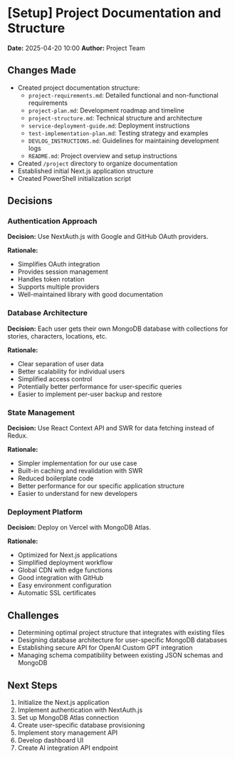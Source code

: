 # [Setup] Project Documentation and Structure

**Date:** 2025-04-20 10:00
**Author:** Project Team

## Changes Made
- Created project documentation structure:
  - `project-requirements.md`: Detailed functional and non-functional requirements
  - `project-plan.md`: Development roadmap and timeline
  - `project-structure.md`: Technical structure and architecture
  - `service-deployment-guide.md`: Deployment instructions
  - `test-implementation-plan.md`: Testing strategy and examples
  - `DEVLOG_INSTRUCTIONS.md`: Guidelines for maintaining development logs
  - `README.md`: Project overview and setup instructions
- Created `/project` directory to organize documentation
- Established initial Next.js application structure
- Created PowerShell initialization script

## Decisions

### Authentication Approach
**Decision:** Use NextAuth.js with Google and GitHub OAuth providers.

**Rationale:**
- Simplifies OAuth integration
- Provides session management
- Handles token rotation
- Supports multiple providers
- Well-maintained library with good documentation

### Database Architecture
**Decision:** Each user gets their own MongoDB database with collections for stories, characters, locations, etc.

**Rationale:**
- Clear separation of user data
- Better scalability for individual users
- Simplified access control
- Potentially better performance for user-specific queries
- Easier to implement per-user backup and restore

### State Management
**Decision:** Use React Context API and SWR for data fetching instead of Redux.

**Rationale:**
- Simpler implementation for our use case
- Built-in caching and revalidation with SWR
- Reduced boilerplate code
- Better performance for our specific application structure
- Easier to understand for new developers

### Deployment Platform
**Decision:** Deploy on Vercel with MongoDB Atlas.

**Rationale:**
- Optimized for Next.js applications
- Simplified deployment workflow
- Global CDN with edge functions
- Good integration with GitHub
- Easy environment configuration
- Automatic SSL certificates

## Challenges
- Determining optimal project structure that integrates with existing files
- Designing database architecture for user-specific MongoDB databases
- Establishing secure API for OpenAI Custom GPT integration
- Managing schema compatibility between existing JSON schemas and MongoDB

## Next Steps
1. Initialize the Next.js application
2. Implement authentication with NextAuth.js
3. Set up MongoDB Atlas connection
4. Create user-specific database provisioning
5. Implement story management API
6. Develop dashboard UI
7. Create AI integration API endpoint
